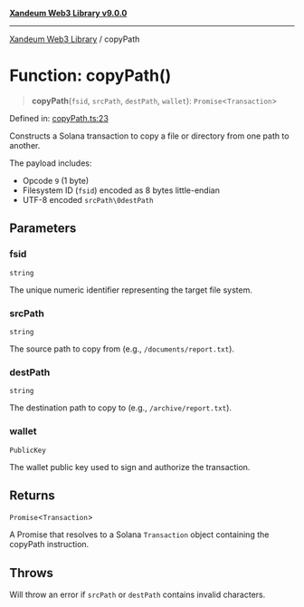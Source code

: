 [**Xandeum Web3 Library v9.0.0**](../README.md)

***

[Xandeum Web3 Library](../globals.md) / copyPath

# Function: copyPath()

> **copyPath**(`fsid`, `srcPath`, `destPath`, `wallet`): `Promise`\<`Transaction`\>

Defined in: [copyPath.ts:23](https://github.com/Xandeum/test_web3/blob/main/src/copyPath.ts#L23)

Constructs a Solana transaction to copy a file or directory from one  path to another.

The payload includes:
- Opcode `9` (1 byte)
- Filesystem ID (`fsid`) encoded as 8 bytes little-endian
- UTF-8 encoded `srcPath\0destPath`

## Parameters

### fsid

`string`

The unique numeric identifier representing the target file system.

### srcPath

`string`

The source path to copy from (e.g., `/documents/report.txt`).

### destPath

`string`

The destination path to copy to (e.g., `/archive/report.txt`).

### wallet

`PublicKey`

The wallet public key used to sign and authorize the transaction.

## Returns

`Promise`\<`Transaction`\>

A Promise that resolves to a Solana `Transaction` object containing the copyPath instruction.

## Throws

Will throw an error if `srcPath` or `destPath` contains invalid characters.
